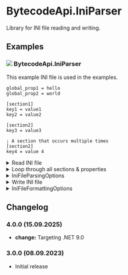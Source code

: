 # BytecodeApi.IniParser

Library for INI file reading and writing.

## Examples

### ![](http://bytecode77.com/public/vs/namespace.png) BytecodeApi.IniParser

This example INI file is used in the examples.

```
global_prop1 = hello
global_prop2 = world

[section1]
key1 = value1
key2 = value2

[section2]
key3 = value3

; A section that occurs multiple times
[section2]
key4 = value 4
```

<details>
<summary>Read INI file</summary>

Load INI file and retrieve a property:

The `Section` and `Property` methods are accessors; The collections of sections and properties can also be queried using LINQ.

```
// Load INI file:
IniFile iniFile = IniFile.FromFile(@"C:\path\to\file.ini");

// Retrieve "section1"
if (iniFile.Section("section1", true) is IniSection section1) // true = ignore case
{
	// Retrieve property "key1"
	IniProperty? property = section1.Property("key1", true); // true = ignore case
			
	if (property != null)
	{
		// Property value:
		string value = property.Value;
	}
}
```
</details>

<details>
<summary>Loop through all sections & properties</summary>

Loop through the entire contents of an INI file:

```
// Load INI file:
IniFile iniFile = IniFile.FromFile(@"C:\path\to\file.ini");

// "global properties" are properties without a section. They are on top of the INI file
foreach (IniProperty globalProperty in iniFile.GlobalProperties.Properties)
{
	Console.WriteLine($"Name: {globalProperty.Name}, Value: {globalProperty.Value}");
}

// Loop through all sections:
foreach (IniSection section in iniFile.Sections)
{
	// Loop through section properties:
	foreach (IniProperty property in section.Properties)
	{
		Console.WriteLine($"Section: {section.Name}, Name: {property.Name}, Value: {property.Value}");
	}
}
```
</details>

<details>
<summary>IniFileParsingOptions</summary>

This class is a set of rules that is applied when reading an INI file.

```
IniFileParsingOptions parsingOptions = new()
{
	PropertyDelimiter = IniPropertyDelimiter.Colon,
	DuplicatePropertyNameBehavior = IniDuplicatePropertyNameBehavior.Overwrite

	// See XML comments for a documentation of each property
};

// Load INI file with custom parsing options:
IniFile iniFile = IniFile.FromFile(@"C:\path\to\file.ini", Encoding.UTF8, parsingOptions);
```
</details>

<details>
<summary>Write INI file</summary>

Either create an `IniFile`, or load an existing to modify it. Call `IniFile.Save` to save the new or modified INI file.

```
IniFile iniFile = new();

iniFile.GlobalProperties.Properties.Add("global_prop1", "hello");
iniFile.GlobalProperties.Properties.Add("global_prop2", "world");

IniSection setion1 = iniFile.Sections.Add("setion1");
setion1.Properties.Add("key1", "value1");
setion1.Properties.Add("key2", "value2");

iniFile.Save(@"C:\path\to\file.ini");
```
</details>

<details>
<summary>IniFileFormattingOptions</summary>

This class is a set of rules that is applied when writing an INI file.

```
IniFileFormattingOptions formattingOptions = new()
{
	PropertyDelimiter = IniPropertyDelimiter.EqualSign,
	UseNewLineBetweenSections = true
};

iniFile.Save(@"C:\path\to\file.ini", Encoding.UTF8, formattingOptions);
```
</details>

## Changelog

### 4.0.0 (15.09.2025)

* **change:** Targeting .NET 9.0

### 3.0.0 (08.09.2023)

* Initial release